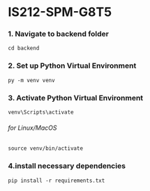 # IS212-SPM-G8T5

### 1. Navigate to backend folder 
```
cd backend 
```

### 2. Set up Python Virtual Environment 
```
py -m venv venv
```

### 3. Activate Python Virtual Environment
```
venv\Scripts\activate
```
###### for Linux/MacOS
```
source venv/bin/activate
```
### 4.install necessary dependencies
```
pip install -r requirements.txt
```

